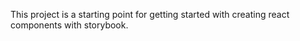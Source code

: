 This project is a starting point for getting started with creating react components with storybook.
